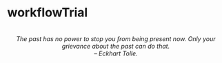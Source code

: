 # workflowTrial
<!-- QUOTE:START -->
<p align="center"><br><i>The past has no power to stop you from being present now. Only your grievance about the past can do that.</i><br><i>– Eckhart Tolle.</i><br></p>
<!-- QUOTE:END -->

